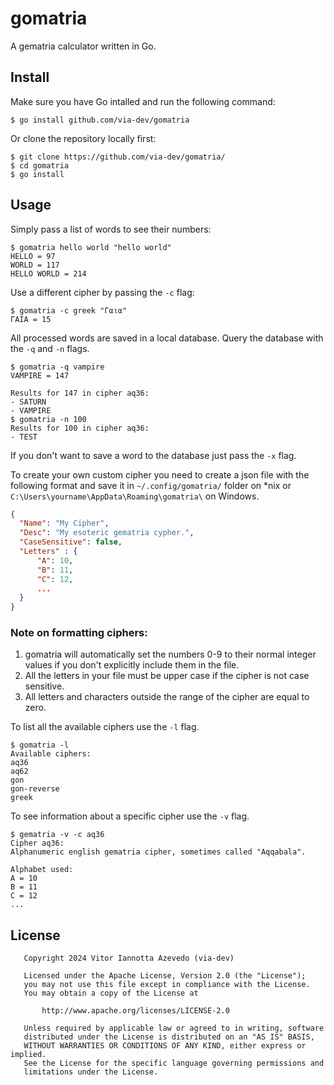 # gomatria
A gematria calculator written in Go.

## Install
Make sure you have Go intalled and run the following command:
```
$ go install github.com/via-dev/gomatria
```

Or clone the repository locally first:
```
$ git clone https://github.com/via-dev/gomatria/
$ cd gomatria
$ go install
```

## Usage
Simply pass a list of words to see their numbers:
```
$ gomatria hello world "hello world"
HELLO = 97
WORLD = 117
HELLO WORLD = 214
```

Use a different cipher by passing the `-c` flag:
```
$ gomatria -c greek "Γαια"
ΓΑΙΑ = 15
```

All processed words are saved in a local database.
 Query the database with the `-q` and `-n` flags.
```
$ gomatria -q vampire
VAMPIRE = 147

Results for 147 in cipher aq36:
- SATURN
- VAMPIRE
$ gomatria -n 100
Results for 100 in cipher aq36:
- TEST
```

If you don't want to save a word to the database 
just pass the `-x` flag.

To create your own custom cipher you need to 
create a json file with the following format 
and save it in `~/.config/gomatria/` folder on *nix or 
`C:\Users\yourname\AppData\Roaming\gomatria\`
on Windows.
```json
{
  "Name": "My Cipher",
  "Desc": "My esoteric gematria cypher.",
  "CaseSensitive": false,
  "Letters" : {
      "A": 10,
      "B": 11,
      "C": 12,
      ...
  }
}
```

### Note on formatting ciphers:
1. gomatria will automatically set the numbers 0-9 
to their normal integer values if you don't explicitly
include them in the file. 
2. All the letters in your file must be upper case if 
the cipher is not case sensitive.
3. All letters and characters outside the range of the 
cipher are equal to zero.

To list all the available ciphers use the `-l` flag.
```
$ gomatria -l
Available ciphers:
aq36
aq62
gon
gon-reverse
greek
```

To see information about a specific cipher use the `-v` flag.
```
$ gematria -v -c aq36
Cipher aq36:
Alphanumeric english gematria cipher, sometimes called "Aqqabala".

Alphabet used:
A = 10
B = 11
C = 12
...
```

## License
```
   Copyright 2024 Vitor Iannotta Azevedo (via-dev)

   Licensed under the Apache License, Version 2.0 (the "License");
   you may not use this file except in compliance with the License.
   You may obtain a copy of the License at

       http://www.apache.org/licenses/LICENSE-2.0

   Unless required by applicable law or agreed to in writing, software
   distributed under the License is distributed on an "AS IS" BASIS,
   WITHOUT WARRANTIES OR CONDITIONS OF ANY KIND, either express or implied.
   See the License for the specific language governing permissions and
   limitations under the License.
```
